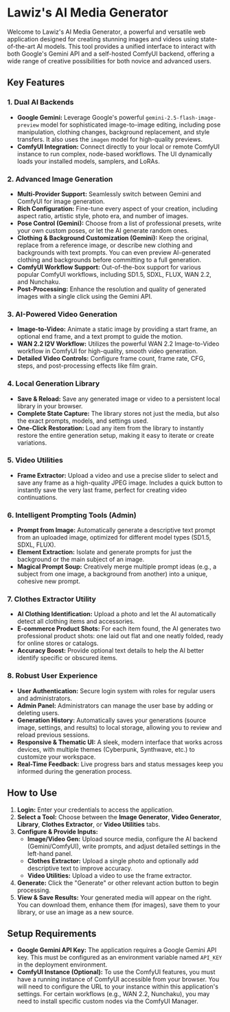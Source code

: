 # Lawiz's AI Media Generator

Welcome to Lawiz's AI Media Generator, a powerful and versatile web application designed for creating stunning images and videos using state-of-the-art AI models. This tool provides a unified interface to interact with both Google's Gemini API and a self-hosted ComfyUI backend, offering a wide range of creative possibilities for both novice and advanced users.

## Key Features

### 1. Dual AI Backends
- **Google Gemini:** Leverage Google's powerful `gemini-2.5-flash-image-preview` model for sophisticated image-to-image editing, including pose manipulation, clothing changes, background replacement, and style transfers. It also uses the `imagen` model for high-quality previews.
- **ComfyUI Integration:** Connect directly to your local or remote ComfyUI instance to run complex, node-based workflows. The UI dynamically loads your installed models, samplers, and LoRAs.

### 2. Advanced Image Generation
- **Multi-Provider Support:** Seamlessly switch between Gemini and ComfyUI for image generation.
- **Rich Configuration:** Fine-tune every aspect of your creation, including aspect ratio, artistic style, photo era, and number of images.
- **Pose Control (Gemini):** Choose from a list of professional presets, write your own custom poses, or let the AI generate random ones.
- **Clothing & Background Customization (Gemini):** Keep the original, replace from a reference image, or describe new clothing and backgrounds with text prompts. You can even preview AI-generated clothing and backgrounds before committing to a full generation.
- **ComfyUI Workflow Support:** Out-of-the-box support for various popular ComfyUI workflows, including SD1.5, SDXL, FLUX, WAN 2.2, and Nunchaku.
- **Post-Processing:** Enhance the resolution and quality of generated images with a single click using the Gemini API.

### 3. AI-Powered Video Generation
- **Image-to-Video:** Animate a static image by providing a start frame, an optional end frame, and a text prompt to guide the motion.
- **WAN 2.2 I2V Workflow:** Utilizes the powerful WAN 2.2 Image-to-Video workflow in ComfyUI for high-quality, smooth video generation.
- **Detailed Video Controls:** Configure frame count, frame rate, CFG, steps, and post-processing effects like film grain.

### 4. Local Generation Library
- **Save & Reload:** Save any generated image or video to a persistent local library in your browser.
- **Complete State Capture:** The library stores not just the media, but also the exact prompts, models, and settings used.
- **One-Click Restoration:** Load any item from the library to instantly restore the entire generation setup, making it easy to iterate or create variations.

### 5. Video Utilities
- **Frame Extractor:** Upload a video and use a precise slider to select and save any frame as a high-quality JPEG image. Includes a quick button to instantly save the very last frame, perfect for creating video continuations.

### 6. Intelligent Prompting Tools (Admin)
- **Prompt from Image:** Automatically generate a descriptive text prompt from an uploaded image, optimized for different model types (SD1.5, SDXL, FLUX).
- **Element Extraction:** Isolate and generate prompts for just the background or the main subject of an image.
- **Magical Prompt Soup:** Creatively merge multiple prompt ideas (e.g., a subject from one image, a background from another) into a unique, cohesive new prompt.

### 7. Clothes Extractor Utility
- **AI Clothing Identification:** Upload a photo and let the AI automatically detect all clothing items and accessories.
- **E-commerce Product Shots:** For each item found, the AI generates two professional product shots: one laid out flat and one neatly folded, ready for online stores or catalogs.
- **Accuracy Boost:** Provide optional text details to help the AI better identify specific or obscured items.

### 8. Robust User Experience
- **User Authentication:** Secure login system with roles for regular users and administrators.
- **Admin Panel:** Administrators can manage the user base by adding or deleting users.
- **Generation History:** Automatically saves your generations (source image, settings, and results) to local storage, allowing you to review and reload previous sessions.
- **Responsive & Thematic UI:** A sleek, modern interface that works across devices, with multiple themes (Cyberpunk, Synthwave, etc.) to customize your workspace.
- **Real-Time Feedback:** Live progress bars and status messages keep you informed during the generation process.

## How to Use

1.  **Login:** Enter your credentials to access the application.
2.  **Select a Tool:** Choose between the **Image Generator**, **Video Generator**, **Library**, **Clothes Extractor**, or **Video Utilities** tabs.
3.  **Configure & Provide Inputs:**
    -   **Image/Video Gen:** Upload source media, configure the AI backend (Gemini/ComfyUI), write prompts, and adjust detailed settings in the left-hand panel.
    -   **Clothes Extractor:** Upload a single photo and optionally add descriptive text to improve accuracy.
    -   **Video Utilities:** Upload a video to use the frame extractor.
4.  **Generate:** Click the "Generate" or other relevant action button to begin processing.
5.  **View & Save Results:** Your generated media will appear on the right. You can download them, enhance them (for images), save them to your library, or use an image as a new source.

## Setup Requirements

-   **Google Gemini API Key:** The application requires a Google Gemini API key. This must be configured as an environment variable named `API_KEY` in the deployment environment.
-   **ComfyUI Instance (Optional):** To use the ComfyUI features, you must have a running instance of ComfyUI accessible from your browser. You will need to configure the URL to your instance within this application's settings. For certain workflows (e.g., WAN 2.2, Nunchaku), you may need to install specific custom nodes via the ComfyUI Manager.
